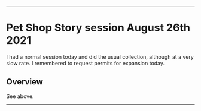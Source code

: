 
***

# Pet Shop Story session August 26th 2021

I had a normal session today and did the usual collection, although at a very slow rate. I remembered to request permits for expansion today. <!-- I requested from everyone, just in case it would work. !--> <!-- requested 4 permits for expansion, as it seems only the games default NPC was filling the requests, and I did an extra 3 out of habit. !-->

## Overview

See above.

***
